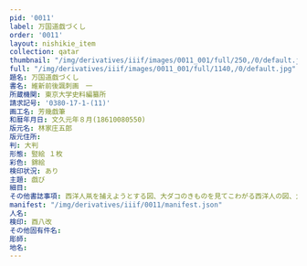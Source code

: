 ```yaml
---
pid: '0011'
label: 万国道戯づくし
order: '0011'
layout: nishikie_item
collection: qatar
thumbnail: "/img/derivatives/iiif/images/0011_001/full/250,/0/default.jpg"
full: "/img/derivatives/iiif/images/0011_001/full/1140,/0/default.jpg"
題名: 万国道戯づくし
書名: 維新前後諷刺画　一
所蔵機関: 東京大学史料編纂所
請求記号: '0380-17-1-(11)'
画工名: 芳幾戯筆
和暦年月日: 文久元年８月(18610080550)
版元名: 林家庄五郎
版元住所: 
判: 大判
形態: 竪絵 １枚
彩色: 錦絵
検印状況: あり
主題: 戯び
細目: 
その他書誌事項: 西洋人鼡を捕えようとする図、大ダコのきものを見てこわがる西洋人の図、犬に端をくわえられた西洋婦人の図、西洋人が子供のもっているおもちゃをくれという図
manifest: "/img/derivatives/iiif/0011/manifest.json"
人名: 
検印: 酉八改
その他固有件名: 
彫師: 
地名: 
---
```

